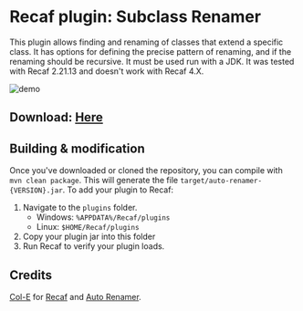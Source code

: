 # Recaf plugin: Subclass Renamer

This plugin allows finding and renaming of classes that extend a specific class. It has options for defining the precise pattern of renaming, and if the renaming should be recursive.
It must be used run with a JDK.
It was tested with Recaf 2.21.13 and doesn't work with Recaf 4.X.

![demo](demo.gif)

## Download: [Here](https://github.com/crazycat256/Subclass-Renamer/releases)

## Building & modification

Once you've downloaded or cloned the repository, you can compile with `mvn clean package`. 
This will generate the file `target/auto-renamer-{VERSION}.jar`. To add your plugin to Recaf:

1. Navigate to the `plugins` folder.
    - Windows: `%APPDATA%/Recaf/plugins`
	- Linux: `$HOME/Recaf/plugins`
2. Copy your plugin jar into this folder
3. Run Recaf to verify your plugin loads.

## Credits
[Col-E](https://github.com/Col-E) for [Recaf](https://github.com/Col-E/Recaf) and [Auto Renamer](https://github.com/Recaf-Plugins/Auto-Renamer).
